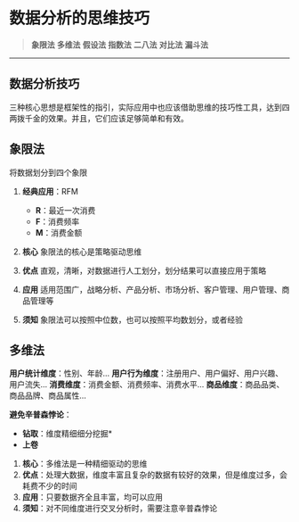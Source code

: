 # 数据分析的思维技巧

> **象限法**
> **多维法**
> **假设法**
> **指数法**
> **二八法**
> **对比法**
> **漏斗法**

---

## 数据分析技巧
三种核心思想是框架性的指引，实际应用中也应该借助思维的技巧性工具，达到四两拨千金的效果。并且，它们应该足够简单和有效。

## 象限法
将数据划分到四个象限

1. **经典应用**：RFM
   - **R**：最近一次消费
   - **F**：消费频率
   - **M**：消费金额

2. **核心**
   象限法的核心是策略驱动思维

3. **优点**
   直观，清晰，对数据进行人工划分，划分结果可以直接应用于策略

4. **应用**
   适用范围广，战略分析、产品分析、市场分析、客户管理、用户管理、商品管理等

5. **须知**
   象限法可以按照中位数，也可以按照平均数划分，或者经验


## 多维法
**用户统计维度**：性别、年龄...
**用户行为维度**：注册用户、用户偏好、用户兴趣、用户流失...
**消费维度**：消费金额、消费频率、消费水平...
**商品维度**：商品品类、商品品牌、商品属性...

**避免辛普森悖论**：
- **钻取**：维度精细细分挖掘*
- **上卷** 

1. **核心**：多维法是一种精细驱动的思维
2. **优点**：处理大数据，维度丰富且复杂的数据有较好的效果，但是维度过多，会耗费不少的时间
3. **应用**：只要数据齐全且丰富，均可以应用
4. **须知**：对不同维度进行交叉分析时，需要注意辛普森悖论
